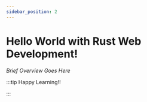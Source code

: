 ```yaml
---
sidebar_position: 2
---
```


# Hello World with Rust Web Development!

_Brief Overview Goes Here_

:::tip Happy Learning!!

<QuestButton text="Go To Quest" link="https://app.stackup.dev/quest_page/hello-world-with-rust-web-development" />

:::
